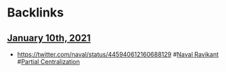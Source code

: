 
# Backlinks
## [January 10th, 2021](<January 10th, 2021.md>)
- https://twitter.com/naval/status/445940612160688129 #[Naval Ravikant](<Naval Ravikant.md>) #[Partial Centralization](<Partial Centralization.md>)

